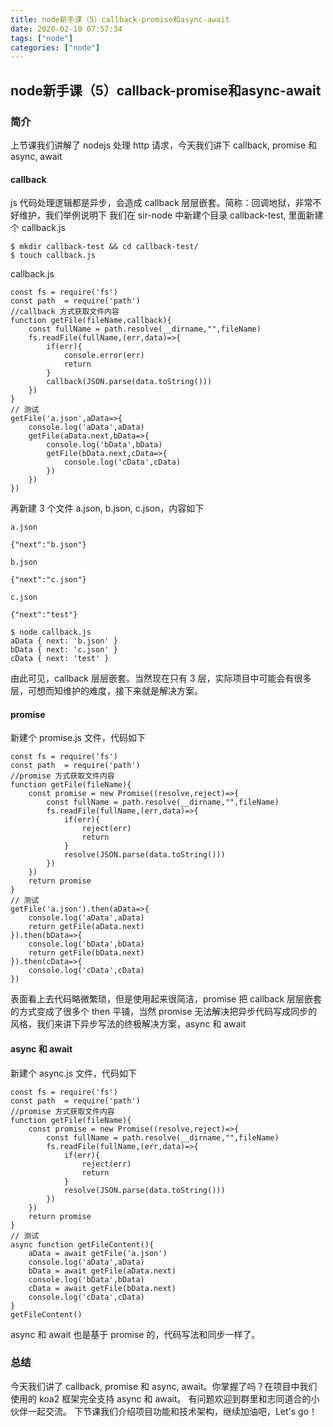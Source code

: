 ```yaml
---
title: node新手课（5）callback-promise和async-await
date: 2020-02-10 07:57:34
tags: ["node"]
categories: ["node"]
---
```


## node新手课（5）callback-promise和async-await

### 简介

上节课我们讲解了 nodejs 处理 http 请求，今天我们讲下 callback, promise 和 async, await

#### callback

js 代码处理逻辑都是异步，会造成 callback 层层嵌套。简称：回调地狱，非常不好维护，我们举例说明下
我们在 sir-node 中新建个目录 callback-test, 里面新建个 callback.js

``` 
$ mkdir callback-test && cd callback-test/
$ touch callback.js
```

callback.js

``` 
const fs = require('fs')
const path  = require('path')
//callback 方式获取文件内容
function getFile(fileName,callback){
    const fullName = path.resolve(__dirname,"",fileName)
    fs.readFile(fullName,(err,data)=>{
        if(err){
            console.error(err)
            return
        }
        callback(JSON.parse(data.toString()))
    })
}
// 测试
getFile('a.json',aData=>{
    console.log('aData',aData)
    getFile(aData.next,bData=>{
        console.log('bData',bData)
        getFile(bData.next,cData=>{
            console.log('cData',cData)
        })
    })
})
```

再新建 3 个文件 a.json, b.json, c.json，内容如下

``` 
a.json

{"next":"b.json"}

b.json

{"next":"c.json"}

c.json

{"next":"test"}
```

``` 
$ node callback.js
aData { next: 'b.json' }
bData { next: 'c.json' }
cData { next: 'test' }

```

由此可见，callback 层层嵌套。当然现在只有 3 层，实际项目中可能会有很多层，可想而知维护的难度，接下来就是解决方案。

#### promise

新建个 promise.js 文件，代码如下

``` 
const fs = require('fs')
const path  = require('path')
//promise 方式获取文件内容
function getFile(fileName){
    const promise = new Promise((resolve,reject)=>{
        const fullName = path.resolve(__dirname,"",fileName)
        fs.readFile(fullName,(err,data)=>{
            if(err){
                reject(err)
                return
            }
            resolve(JSON.parse(data.toString()))
        })
    })
    return promise
}
// 测试
getFile('a.json').then(aData=>{
    console.log('aData',aData)
    return getFile(aData.next)
}).then(bData=>{
    console.log('bData',bData)
    return getFile(bData.next)
}).then(cData=>{
    console.log('cData',cData)
})
```

表面看上去代码略微繁琐，但是使用起来很简洁，promise 把 callback 层层嵌套的方式变成了很多个 then 平铺，当然 promise 无法解决把异步代码写成同步的风格，我们来讲下异步写法的终极解决方案，async 和 await

#### async 和 await

新建个 async.js 文件，代码如下

``` 
const fs = require('fs')
const path  = require('path')
//promise 方式获取文件内容
function getFile(fileName){
    const promise = new Promise((resolve,reject)=>{
        const fullName = path.resolve(__dirname,"",fileName)
        fs.readFile(fullName,(err,data)=>{
            if(err){
                reject(err)
                return
            }
            resolve(JSON.parse(data.toString()))
        })
    })
    return promise
}
// 测试
async function getFileContent(){
    aData = await getFile('a.json')
    console.log('aData',aData)
    bData = await getFile(aData.next)
    console.log('bData',bData)
    cData = await getFile(bData.next)
    console.log('cData',cData)
}
getFileContent()
```

async 和 await 也是基于 promise 的，代码写法和同步一样了。

### 总结

今天我们讲了 callback, promise 和 async, await。你掌握了吗？在项目中我们使用的 koa2 框架完全支持 async 和 await。
有问题欢迎到群里和志同道合的小伙伴一起交流。
下节课我们介绍项目功能和技术架构，继续加油吧，Let's go！

